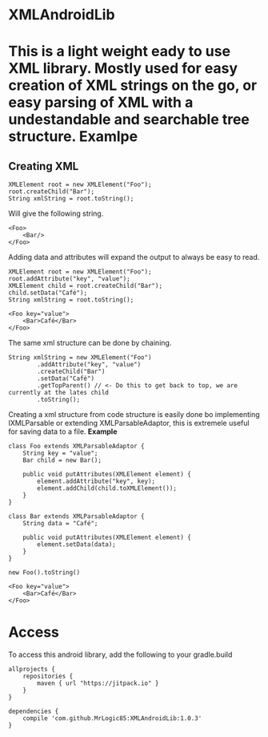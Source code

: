 # XMLAndroidLib
This is a light weight eady to use XML library. Mostly used for easy creation of XML strings on the go, or easy parsing of XML with a undestandable and searchable tree structure.
Examlpe
===
Creating XML
---
```
XMLElement root = new XMLElement("Foo");
root.createChild("Bar");
String xmlString = root.toString();
```
Will give the following string.
```
<Foo>
    <Bar/>
</Foo>
```
Adding data and attributes will expand the output to always be easy to read.
```
XMLElement root = new XMLElement("Foo");
root.addAttribute("key", "value");
XMLElement child = root.createChild("Bar");
child.setData("Café");
String xmlString = root.toString();

<Foo key="value">
    <Bar>Café</Bar>
</Foo>
```
The same xml structure can be done by chaining.
```
String xmlString = new XMLElement("Foo")
        .addAttribute("key", "value")
        .createChild("Bar")
        .setData("Café")
        .getTopParent() // <- Do this to get back to top, we are currently at the lates child
        .toString();
```
Creating a xml structure from code structure is easily done bo implementing IXMLParsable or extending XMLParsableAdaptor, this is extremele useful for saving data to a file.
**Example**
```
class Foo extends XMLParsableAdaptor {
    String key = "value";
    Bar child = new Bar();
    
    public void putAttributes(XMLElement element) {
        element.addAttribute("key", key);
        element.addChild(child.toXMLElement());
    }
}

class Bar extends XMLParsableAdaptor {
    String data = "Café";

    public void putAttributes(XMLElement element) {
        element.setData(data);
    }
}

new Foo().toString()

<Foo key="value">
    <Bar>Café</Bar>
</Foo>
```
Access
===
To access this android library, add the following to your gradle.build

```
allprojects {
    repositories {
        maven { url "https://jitpack.io" }
    }
}

dependencies {
    compile 'com.github.MrLogic85:XMLAndroidLib:1.0.3'
}
```
